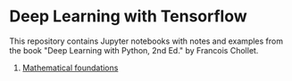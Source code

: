 Deep Learning with Tensorflow
=============================
This repository contains Jupyter notebooks with notes and examples from the book "Deep Learning with Python, 2nd Ed." by Francois Chollet.
1. [Mathematical foundations](mathematical_foundations.ipynb)
